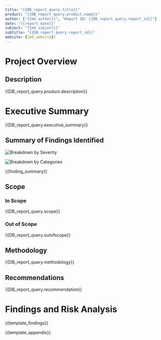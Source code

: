 ```yaml
---
title: "{{DB_report_query.title}}"
product: "{{DB_report_query.product.name}}"
author: ["{{md_author}}", "Report ID: {{DB_report_query.report_id}}"]
date: "{{report_date}}"
subject: "{{md_subject}}"
subtitle: "{{DB_report_query.report_id}}"
website: {{md_website}}
---
```


# Project Overview

## Description

{{DB_report_query.product.description}}

# Executive Summary

{{DB_report_query.executive_summary}}

## Summary of Findings Identified

![Breakdown by Severity]({{report_executive_summary_image}})

![Breakdown by Categories]({{report_executive_categories_image}})

{{finding_summary}}

## Scope

### In Scope

{{DB_report_query.scope}}

### Out of Scope

{{DB_report_query.outofscope}}

## Methodology

{{DB_report_query.methodology}}

## Recommendations

{{DB_report_query.recommendation}}

# Findings and Risk Analysis

{{template_findings}}

{{template_appendix}}